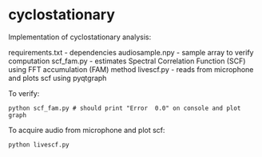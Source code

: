 # cyclostationary 

Implementation of cyclostationary analysis:

requirements.txt - dependencies
audiosample.npy  - sample array to verify computation
scf_fam.py       - estimates Spectral Correlation Function (SCF) using FFT accumulation (FAM) method
livescf.py       - reads from microphone and plots scf using pyqtgraph

To verify: 
~~~
python scf_fam.py # should print "Error  0.0" on console and plot graph
~~~

To acquire audio from microphone and plot scf:
~~~
python livescf.py
~~~
